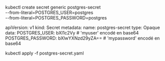 

kubectl create secret generic postgres-secret \
  --from-literal=POSTGRES_USER=postgres \
  --from-literal=POSTGRES_PASSWORD=postgres


apiVersion: v1
kind: Secret
metadata:
  name: postgres-secret
type: Opaque
data:
  POSTGRES_USER: bXl1c2Vy  # 'myuser' encodé en base64
  POSTGRES_PASSWORD: bXlwYXNzd29yZA==  # 'mypassword' encodé en base64


kubectl apply -f postgres-secret.yaml
